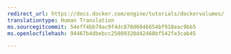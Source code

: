 ```yaml
---
redirect_url: https://docs.docker.com/engine/tutorials/dockervolumes/
translationtype: Human Translation
ms.sourcegitcommit: 54eff4bb74ac9f4dc870d6046654bf918eac9bb5
ms.openlocfilehash: 94467b4dbebcc25009320d42460bf542fe3cab45

---
```



<!--HONumber=Jan17_HO4-->


